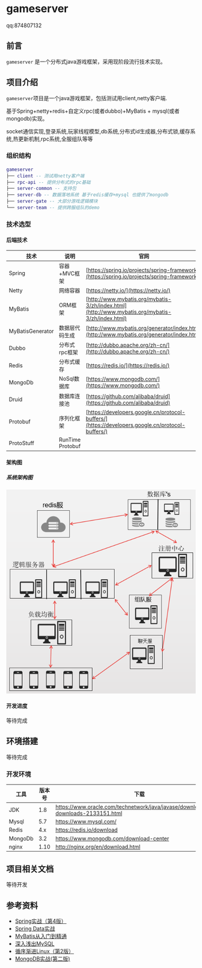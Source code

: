 # gameserver

<p>
qq:874807132
</p>

## 前言

`gameserver` 是一个分布式java游戏框架，采用现阶段流行技术实现。

## 项目介绍

`gameserver`项目是一个java游戏框架，包括测试用client,netty客户端.</p>
基于Spring+netty+redis+自定义rpc(或者dubbo)+MyBatis + mysql(或者mongodb)实现。</p>
socket通信实现,登录系统,玩家线程模型,db系统,分布式id生成器,分布式锁,缓存系统,热更新机制,rpc系统,全服组队等等

### 组织结构

``` lua
gameserver
├── client -- 测试用netty客户端
├── rpc-api -- 提供分布式的rpc基础
├── server-common -- 支持包
├── server-db -- 数据落地系统 基于redis缓存+mysql 也提供了mongodb
├── server-gate -- 大部分游戏逻辑模块
└── server-team -- 提供跨服组队的demo
```

### 技术选型

#### 后端技术

技术 | 说明 | 官网
----|----|----
Spring | 容器+MVC框架 | [https://spring.io/projects/spring-framework](https://spring.io/projects/spring-framework)
Netty | 网络容器 | [https://netty.io/](https://netty.io/)
MyBatis | ORM框架  | [http://www.mybatis.org/mybatis-3/zh/index.html](http://www.mybatis.org/mybatis-3/zh/index.html)
MyBatisGenerator | 数据层代码生成 | [http://www.mybatis.org/generator/index.html](http://www.mybatis.org/generator/index.html)
Dubbo | 分布式rpc框架 | [http://dubbo.apache.org/zh-cn/](http://dubbo.apache.org/zh-cn/)
Redis | 分布式缓存 | [https://redis.io/](https://redis.io/)
MongoDb | NoSql数据库 | [https://www.mongodb.com/](https://www.mongodb.com/)
Druid | 数据库连接池 | [https://github.com/alibaba/druid](https://github.com/alibaba/druid)
Protobuf | 序列化框架 | [https://developers.google.cn/protocol-buffers/](https://developers.google.cn/protocol-buffers/)
ProtoStuff | RunTime Protobuf | 

#### 架构图

##### 系统架构图

![系统架构图](doc/jiagou2.png)


#### 开发进度

等待完成

## 环境搭建
等待完成

### 开发环境

工具 | 版本号 | 下载
----|----|----
JDK | 1.8 | https://www.oracle.com/technetwork/java/javase/downloads/jdk8-downloads-2133151.html
Mysql | 5.7 | https://www.mysql.com/
Redis | 4.x | https://redis.io/download
MongoDb | 3.2 | https://www.mongodb.com/download-center
nginx | 1.10 | http://nginx.org/en/download.html

## 项目相关文档

等待开发

## 参考资料
- [Spring实战（第4版）](https://book.douban.com/subject/26767354/)
- [Spring Data实战](https://book.douban.com/subject/25975186/)
- [MyBatis从入门到精通](https://book.douban.com/subject/27074809/)
- [深入浅出MySQL](https://book.douban.com/subject/25817684/)
- [循序渐进Linux（第2版）](https://book.douban.com/subject/26758194/)
- [MongoDB实战(第二版)](https://book.douban.com/subject/27061123/)

